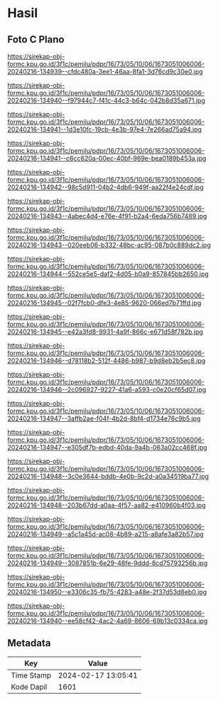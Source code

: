 # Hasil

## Foto C Plano

https://sirekap-obj-formc.kpu.go.id/3f1c/pemilu/pdpr/16/73/05/10/06/1673051006006-20240216-134939--cfdc480a-3ee1-46aa-8fa1-3d76cd9c30e0.jpg

https://sirekap-obj-formc.kpu.go.id/3f1c/pemilu/pdpr/16/73/05/10/06/1673051006006-20240216-134940--f97944c7-f41c-44c3-b64c-042b8d35a671.jpg

https://sirekap-obj-formc.kpu.go.id/3f1c/pemilu/pdpr/16/73/05/10/06/1673051006006-20240216-134941--1d3e10fc-19cb-4e3b-97e4-7e266ad75a94.jpg

https://sirekap-obj-formc.kpu.go.id/3f1c/pemilu/pdpr/16/73/05/10/06/1673051006006-20240216-134941--c6cc620a-00ec-40bf-969e-bea0189b453a.jpg

https://sirekap-obj-formc.kpu.go.id/3f1c/pemilu/pdpr/16/73/05/10/06/1673051006006-20240216-134942--98c5d911-04b2-4db6-949f-aa22f4e24cdf.jpg

https://sirekap-obj-formc.kpu.go.id/3f1c/pemilu/pdpr/16/73/05/10/06/1673051006006-20240216-134943--4abec4d4-e76e-4f91-b2a4-6eda756b7489.jpg

https://sirekap-obj-formc.kpu.go.id/3f1c/pemilu/pdpr/16/73/05/10/06/1673051006006-20240216-134943--020eeb06-b332-48bc-ac95-087b0c889dc2.jpg

https://sirekap-obj-formc.kpu.go.id/3f1c/pemilu/pdpr/16/73/05/10/06/1673051006006-20240216-134944--552ce5e5-daf2-4d05-b0a9-857845bb2650.jpg

https://sirekap-obj-formc.kpu.go.id/3f1c/pemilu/pdpr/16/73/05/10/06/1673051006006-20240216-134945--02f7fcb0-dfe3-4e85-9620-066ed7b71ffd.jpg

https://sirekap-obj-formc.kpu.go.id/3f1c/pemilu/pdpr/16/73/05/10/06/1673051006006-20240216-134945--e42a3fd8-9931-4a9f-866c-e671d58f782b.jpg

https://sirekap-obj-formc.kpu.go.id/3f1c/pemilu/pdpr/16/73/05/10/06/1673051006006-20240216-134946--d78118b2-512f-4486-b987-b9d8eb2b5ec8.jpg

https://sirekap-obj-formc.kpu.go.id/3f1c/pemilu/pdpr/16/73/05/10/06/1673051006006-20240216-134946--2c096927-9227-41a6-a593-c0e20cf65d07.jpg

https://sirekap-obj-formc.kpu.go.id/3f1c/pemilu/pdpr/16/73/05/10/06/1673051006006-20240216-134947--3affb2ae-f04f-4b2d-8bf4-d1734e76c9b5.jpg

https://sirekap-obj-formc.kpu.go.id/3f1c/pemilu/pdpr/16/73/05/10/06/1673051006006-20240216-134947--e305df7b-edbd-40da-9a4b-063a02cc468f.jpg

https://sirekap-obj-formc.kpu.go.id/3f1c/pemilu/pdpr/16/73/05/10/06/1673051006006-20240216-134948--3c0e3644-bddb-4e0b-9c2d-a0a34519ba77.jpg

https://sirekap-obj-formc.kpu.go.id/3f1c/pemilu/pdpr/16/73/05/10/06/1673051006006-20240216-134948--203b67dd-a0aa-4f57-aa82-e410960b4f03.jpg

https://sirekap-obj-formc.kpu.go.id/3f1c/pemilu/pdpr/16/73/05/10/06/1673051006006-20240216-134949--a5c1a45d-ac08-4b89-a215-a8afe3a82b57.jpg

https://sirekap-obj-formc.kpu.go.id/3f1c/pemilu/pdpr/16/73/05/10/06/1673051006006-20240216-134949--3087851b-6e29-48fe-9ddd-8cd75793256b.jpg

https://sirekap-obj-formc.kpu.go.id/3f1c/pemilu/pdpr/16/73/05/10/06/1673051006006-20240216-134950--e3306c35-fb75-4283-a48e-2f37d53d8eb0.jpg

https://sirekap-obj-formc.kpu.go.id/3f1c/pemilu/pdpr/16/73/05/10/06/1673051006006-20240216-134940--ee58cf42-4ac2-4a69-8606-69b13c0334ca.jpg


## Metadata

| Key        | Value               |
| ---------- | ------------------- |
| Time Stamp | 2024-02-17 13:05:41 |
| Kode Dapil | 1601                |



